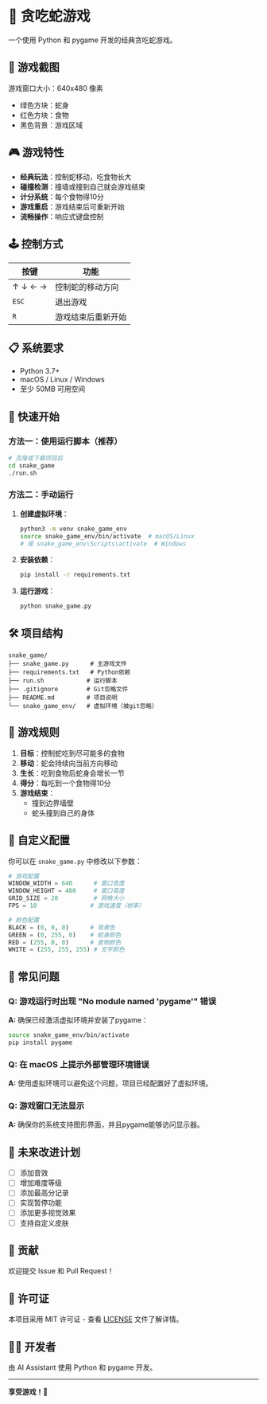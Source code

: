 # 🐍 贪吃蛇游戏

一个使用 Python 和 pygame 开发的经典贪吃蛇游戏。

## 📸 游戏截图

游戏窗口大小：640x480 像素
- 绿色方块：蛇身
- 红色方块：食物
- 黑色背景：游戏区域

## 🎮 游戏特性

- **经典玩法**：控制蛇移动，吃食物长大
- **碰撞检测**：撞墙或撞到自己就会游戏结束
- **计分系统**：每个食物得10分
- **游戏重启**：游戏结束后可重新开始
- **流畅操作**：响应式键盘控制

## 🕹️ 控制方式

| 按键 | 功能 |
|------|------|
| ↑ ↓ ← → | 控制蛇的移动方向 |
| `ESC` | 退出游戏 |
| `R` | 游戏结束后重新开始 |

## 📋 系统要求

- Python 3.7+
- macOS / Linux / Windows
- 至少 50MB 可用空间

## 🚀 快速开始

### 方法一：使用运行脚本（推荐）

```bash
# 克隆或下载项目后
cd snake_game
./run.sh
```

### 方法二：手动运行

1. **创建虚拟环境**：
   ```bash
   python3 -m venv snake_game_env
   source snake_game_env/bin/activate  # macOS/Linux
   # 或 snake_game_env\Scripts\activate  # Windows
   ```

2. **安装依赖**：
   ```bash
   pip install -r requirements.txt
   ```

3. **运行游戏**：
   ```bash
   python snake_game.py
   ```

## 🛠️ 项目结构

```
snake_game/
├── snake_game.py      # 主游戏文件
├── requirements.txt   # Python依赖
├── run.sh            # 运行脚本
├── .gitignore        # Git忽略文件
├── README.md         # 项目说明
└── snake_game_env/   # 虚拟环境（被git忽略）
```

## 🎯 游戏规则

1. **目标**：控制蛇吃到尽可能多的食物
2. **移动**：蛇会持续向当前方向移动
3. **生长**：吃到食物后蛇身会增长一节
4. **得分**：每吃到一个食物得10分
5. **游戏结束**：
   - 撞到边界墙壁
   - 蛇头撞到自己的身体

## 🔧 自定义配置

你可以在 `snake_game.py` 中修改以下参数：

```python
# 游戏配置
WINDOW_WIDTH = 640      # 窗口宽度
WINDOW_HEIGHT = 480     # 窗口高度
GRID_SIZE = 20          # 网格大小
FPS = 10               # 游戏速度（帧率）

# 颜色配置
BLACK = (0, 0, 0)      # 背景色
GREEN = (0, 255, 0)    # 蛇身颜色
RED = (255, 0, 0)      # 食物颜色
WHITE = (255, 255, 255) # 文字颜色
```

## 🐛 常见问题

### Q: 游戏运行时出现 "No module named 'pygame'" 错误
**A:** 确保已经激活虚拟环境并安装了pygame：
```bash
source snake_game_env/bin/activate
pip install pygame
```

### Q: 在 macOS 上提示外部管理环境错误
**A:** 使用虚拟环境可以避免这个问题，项目已经配置好了虚拟环境。

### Q: 游戏窗口无法显示
**A:** 确保你的系统支持图形界面，并且pygame能够访问显示器。

## 🚧 未来改进计划

- [ ] 添加音效
- [ ] 增加难度等级
- [ ] 添加最高分记录
- [ ] 实现暂停功能
- [ ] 添加更多视觉效果
- [ ] 支持自定义皮肤

## 🤝 贡献

欢迎提交 Issue 和 Pull Request！

## 📄 许可证

本项目采用 MIT 许可证 - 查看 [LICENSE](LICENSE) 文件了解详情。

## 👨‍💻 开发者

由 AI Assistant 使用 Python 和 pygame 开发。

---

**享受游戏！🎉**
